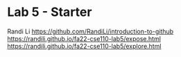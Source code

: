 # Lab 5 - Starter
Randi Li
https://github.com/RandiLi/introduction-to-github  
https://randili.github.io/fa22-cse110-lab5/expose.html  
https://randili.github.io/fa22-cse110-lab5/explore.html
